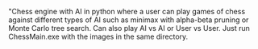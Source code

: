 "Chess engine with AI in python where a user can play games of chess against different types of AI such as minimax with alpha-beta pruning or Monte Carlo tree search. Can also play AI vs AI or User vs User. Just run ChessMain.exe with the images in the same directory.